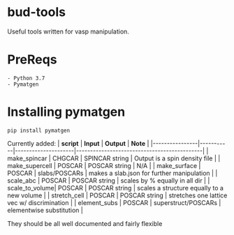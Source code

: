 # bud-tools
Useful tools written for vasp manipulation.

# PreReqs
```
- Python 3.7
- Pymatgen
```
# Installing pymatgen 
```
pip install pymatgen
```

Currently added:
| **script**     | **Input** | **Output**          | **Note**                                    | 
|----------------|-----------|---------------------|---------------------------------------------|
| make_spincar   | CHGCAR    | SPINCAR string      | Output is a spin density file               |
| make_supercell | POSCAR    | POSCAR string       | N/A                                         |
| make_surface   | POSCAR    | slabs/POSCARs       | makes a slab.json for further manipulation  |
| scale_abc      | POSCAR    | POSCAR string       | scales by % equally in all dir              |
| scale_to_volume| POSCAR    | POSCAR string       | scales a structure equally to a new volume  |
| stretch_cell   | POSCAR    | POSCAR string       | stretches one lattice vec w/ discrimination |
| element_subs   | POSCAR    | superstruct/POSCARs | elementwise substitution                    |

They should be all well documented and fairly flexible
